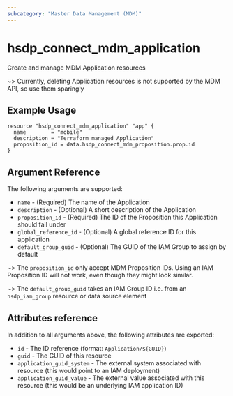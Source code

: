 ```yaml
---
subcategory: "Master Data Management (MDM)"
---
```


# hsdp_connect_mdm_application

Create and manage MDM Application resources

~> Currently, deleting Application resources is not supported by the MDM API, so use them sparingly

## Example Usage

```hcl
resource "hsdp_connect_mdm_application" "app" {
  name        = "mobile"
  description = "Terraform managed Application"
  proposition_id = data.hsdp_connect_mdm_proposition.prop.id
}
```

## Argument Reference

The following arguments are supported:

* `name` - (Required) The name of the Application
* `description` - (Optional) A short description of the Application
* `proposition_id` - (Required) The ID of the Proposition this Application should fall under
* `global_reference_id` - (Optional) A global reference ID for this application
* `default_group_guid` - (Optional) The GUID of the IAM Group to assign by default

~> The `proposition_id` only accept MDM Proposition IDs. Using an IAM Proposition ID will not work, even though they might look similar.

~> The `default_group_guid` takes an IAM Group ID i.e. from an `hsdp_iam_group` resource or data source element

## Attributes reference

In addition to all arguments above, the following attributes are exported:

* `id` - The ID reference (format: `Application/${GUID}`)
* `guid` - The GUID of this resource
* `application_guid_system` - The external system associated with resource (this would point to an IAM deployment)
* `application_guid_value` - The external value associated with this resource (this would be an underlying IAM application ID)
